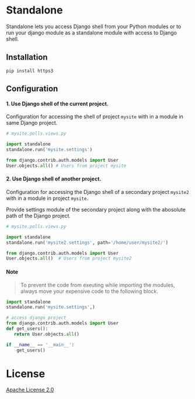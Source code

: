 # Standalone

Standalone lets you access Django shell from your Python modules or to run your django module as a standalone module with access to Django shell.


## Installation

    pip install https3

## Configuration
#### 1. Use Django shell of the current project.

Configuration for accessing the shell of project `mysite` with in a module in same Django project.

```python
# mysite.polls.views.py

import standalone
standalone.run('mysite.settings')

from django.contrib.auth.models import User
User.objects.all() # Users from project mysite
```
#### 2. Use Django shell of another project.

Configuration for accessing the Django shell of a secondary project `mysite2` with in a module in project `mysite`.

Provide settings module of the secondary project along with the abosolute path of the Django project.

```python
# mysite.polls.views.py

import standalone
standalone.run('mysite2.settings', path='/home/user/mysite2/')

from django.contrib.auth.models import User
User.objects.all()  # Users from project mysite2
```

####  Note
> To prevent the code from exeuting while importing the modules, always move your expensive code to the following block.
```python
import standalone
standalone.run('mysite.settings',)

# access django project
from django.contrib.auth.models import User
def get_users():
   return User.objects.all()

if __name__ == '__main__':
    get_users()


```
# License
[Apache License 2.0](LICENSE)
